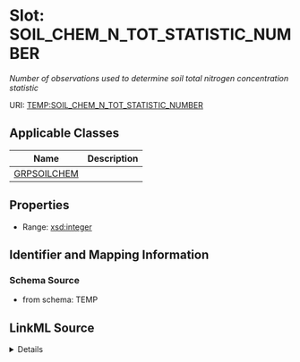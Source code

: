 # Slot: SOIL_CHEM_N_TOT_STATISTIC_NUMBER
_Number of observations used to determine soil total nitrogen concentration statistic_


URI: [TEMP:SOIL_CHEM_N_TOT_STATISTIC_NUMBER](https://example.org/TEMP/SOIL_CHEM_N_TOT_STATISTIC_NUMBER)



<!-- no inheritance hierarchy -->




## Applicable Classes

| Name | Description |
| --- | --- |
[GRPSOILCHEM](GRPSOILCHEM.md) | 






## Properties

* Range: [xsd:integer](xsd:integer)







## Identifier and Mapping Information







### Schema Source


* from schema: TEMP




## LinkML Source

<details>
```yaml
name: SOIL_CHEM_N_TOT_STATISTIC_NUMBER
description: Number of observations used to determine soil total nitrogen concentration
  statistic
from_schema: TEMP
rank: 1000
alias: SOIL_CHEM_N_TOT_STATISTIC_NUMBER
domain_of:
- GRP_SOIL_CHEM
range: integer

```
</details>
